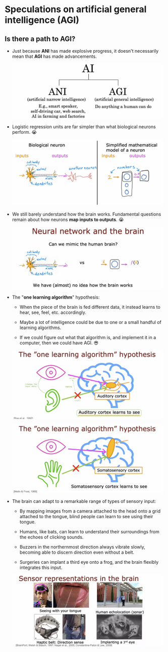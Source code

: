 # Speculations on artificial general intelligence (AGI)

## Is there a path to AGI?

- Just because **ANI** has made explosive progress, it doesn't necessarily mean that **AGI** has made advancements.

  ![alt text](resources/notes/01.png)

- Logistic regression units are far simpler than what biological neurons perform. 😭

  ![alt text](resources/notes/02.png)

- We still barely understand how the brain works. Fundamental questions remain about how neurons **map inputs to outputs**. 😭

  ![alt text](resources/notes/03.png)

- The "**one learning algorithm**" hypothesis:

  - When the piece of the brain is fed different data, it instead learns to hear, see, feel, etc. accordingly.

  - Maybe a lot of intelligence could be due to one or a small handful of learning algorithms.

  - If we could figure out what that algorithm is, and implement it in a computer, then we could have AGI. 😎

  ![alt text](resources/notes/04.png)

  ![alt text](resources/notes/05.png)

- The brain can adapt to a remarkable range of types of sensory input:

  - By mapping images from a camera attached to the head onto a grid attached to the tongue, blind people can learn to see using their tongue.

  - Humans, like bats, can learn to understand their surroundings from the echoes of clicking sounds.

  - Buzzers in the northernmost direction always vibrate slowly, becoming able to discern direction even without a belt.

  - Surgeries can implant a third eye onto a frog, and the brain flexibly integrates this input.

  ![alt text](resources/notes/06.png)
